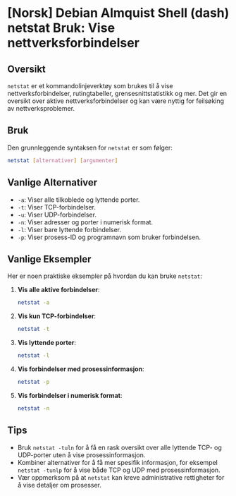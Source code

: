 # [Norsk] Debian Almquist Shell (dash) netstat Bruk: Vise nettverksforbindelser

## Oversikt
`netstat` er et kommandolinjeverktøy som brukes til å vise nettverksforbindelser, rutingtabeller, grensesnittstatistikk og mer. Det gir en oversikt over aktive nettverksforbindelser og kan være nyttig for feilsøking av nettverksproblemer.

## Bruk
Den grunnleggende syntaksen for `netstat` er som følger:

```bash
netstat [alternativer] [argumenter]
```

## Vanlige Alternativer
- `-a`: Viser alle tilkoblede og lyttende porter.
- `-t`: Viser TCP-forbindelser.
- `-u`: Viser UDP-forbindelser.
- `-n`: Viser adresser og porter i numerisk format.
- `-l`: Viser bare lyttende forbindelser.
- `-p`: Viser prosess-ID og programnavn som bruker forbindelsen.

## Vanlige Eksempler
Her er noen praktiske eksempler på hvordan du kan bruke `netstat`:

1. **Vis alle aktive forbindelser**:
   ```bash
   netstat -a
   ```

2. **Vis kun TCP-forbindelser**:
   ```bash
   netstat -t
   ```

3. **Vis lyttende porter**:
   ```bash
   netstat -l
   ```

4. **Vis forbindelser med prosessinformasjon**:
   ```bash
   netstat -p
   ```

5. **Vis forbindelser i numerisk format**:
   ```bash
   netstat -n
   ```

## Tips
- Bruk `netstat -tuln` for å få en rask oversikt over alle lyttende TCP- og UDP-porter uten å vise prosessinformasjon.
- Kombiner alternativer for å få mer spesifik informasjon, for eksempel `netstat -tunlp` for å vise både TCP og UDP med prosessinformasjon.
- Vær oppmerksom på at `netstat` kan kreve administrative rettigheter for å vise detaljer om prosesser.